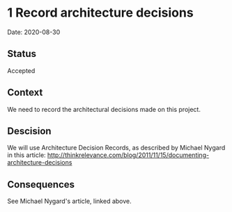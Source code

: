 # 1 Record architecture decisions

Date: 2020-08-30

## Status

Accepted

## Context

We need to record the architectural decisions made on this project.

## Descision

We will use Architecture Decision Records, as described by Michael Nygard in this article: http://thinkrelevance.com/blog/2011/11/15/documenting-architecture-decisions

## Consequences

See Michael Nygard's article, linked above.


